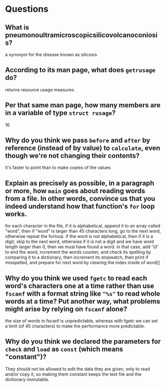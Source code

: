 # Questions

## What is pneumonoultramicroscopicsilicovolcanoconiosis?

a synonym for the disease known as silicosis

## According to its man page, what does `getrusage` do?

returns resource usage measures.

## Per that same man page, how many members are in a variable of type `struct rusage`?

16

## Why do you think we pass `before` and `after` by reference (instead of by value) to `calculate`, even though we're not changing their contents?

it's faster to point than to make copies of the values

## Explain as precisely as possible, in a paragraph or more, how `main` goes about reading words from a file. In other words, convince us that you indeed understand how that function's `for` loop works.

for each character in the file, if it is alphabetical, append it to an array called "word", then if "word" is larger than 45 characters long, go to the next word, otherwise repeat the forloop. if the word is not alphabetical, then if it is a digit, skip to the next word, otherwise if it is not a digit and we have word length larger than 0, then we must have found a word. in that case, add '\0' to end the word, increment the words counter, and check its spelling by comparing it to a dictionary, then increment its stopwatch, then print if misspelled, and prepare for next word by clearing the index inside of word[]

## Why do you think we used `fgetc` to read each word's characters one at a time rather than use `fscanf` with a format string like `"%s"` to read whole words at a time? Put another way, what problems might arise by relying on `fscanf` alone?

the size of words in fscanf is unpredictable, whereas with fgetc we can set a limit (of 45 characters) to make the performance more predictable.

## Why do you think we declared the parameters for `check` and `load` as `const` (which means "constant")?

They should not be allowed to edit the data they are given, only to read and/or copy it, so making them constant keeps the text file and the dictionary immutable.
